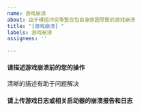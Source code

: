 ```yaml
---
name: 游戏崩溃
about: 由于模组冲突等整合包自身原因导致的游戏崩溃
title: "[游戏崩溃] "
labels: 游戏崩溃
assignees: ''

---
```


#### 请描述游戏崩溃前的您的操作
清晰的描述有助于问题解决

#### 请上传游戏日志或相关启动器的崩溃报告和日志
